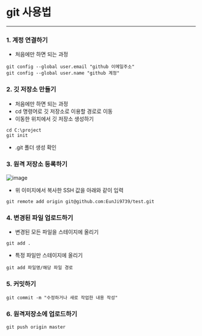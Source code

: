 # git 사용법
* * *

### 1. 계정 연결하기

* 처음에만 하면 되는 과정
```  
git config --global user.email "github 이메일주소"
git config --global user.name "github 계정"
```

### 2. 깃 저장소 만들기
* 처음에만 하면 되는 과정
* cd 명령어로 깃 저장소로 이용할 경로로 이동
* 이동한 위치에서 깃 저장소 생성하기
```
cd C:\project
git init
```
* .git 폴더 생성 확인

### 3. 원격 저장소 등록하기
![image](https://github.com/EunJi9739/boot2/assets/133085347/7656a3d2-112b-4448-9f66-737fcd134dfc)
* 위 이미지에서 복사한 SSH 값을 아래와 같이 입력
```
git remote add origin git@github.com:EunJi9739/test.git
```

### 4. 변경된 파일 업로드하기
* 변경된 모든 파일을 스테이지에 올리기
```
git add .
```

* 특정 파일만 스테이지에 올리기
```
git add 파일명/해당 파일 경로
```

### 5. 커밋하기
```
git commit -m "수정하거나 새로 작업한 내용 작성"
```

### 6. 원격저장소에 업로드하기
```
git push origin master
```
